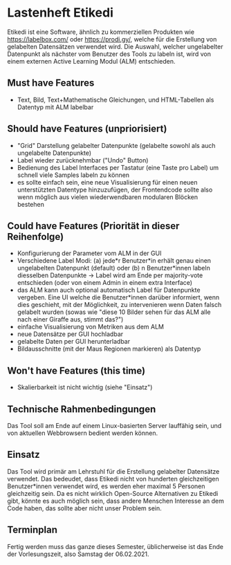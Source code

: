 # Lastenheft Etikedi

Etikedi ist eine Software, ähnlich zu kommerziellen Produkten wie https://labelbox.com/ oder https://prodi.gy/, welche für die Erstellung von gelabelten Datensätzen verwendet wird. Die Auswahl, welcher ungelabelter Datenpunkt als nächster vom Benutzer des Tools zu labeln ist, wird von einem externen Active Learning Modul (ALM) entschieden.

## Must have Features

- Text, Bild, Text+Mathematische Gleichungen, und HTML-Tabellen als Datentyp mit ALM labelbar

## Should have Features (unpriorisiert)

- "Grid" Darstellung gelabelter Datenpunkte (gelabelte sowohl als auch ungelabelte Datenpunkte)
- Label wieder zurücknehmbar ("Undo" Button)
- Bedienung des Label Interfaces per Tastatur (eine Taste pro Label) um schnell viele Samples labeln zu können
- es sollte einfach sein, eine neue Visualisierung für einen neuen unterstützten Datentype hinzuzufügen, der Frontendcode sollte also wenn möglich aus vielen wiederwendbaren modularen Blöcken bestehen

## Could have Features (Priorität in dieser Reihenfolge)

- Konfigurierung der Parameter vom ALM in der GUI
- Verschiedene Label Modi:
  (a) jede\*r Benutzer\*in erhält genau einen ungelabelten Datenpunkt (default) oder
  (b) n Benutzer\*innen labeln diesselben Datenpunkte -> Label wird am Ende per majority-vote entschieden (oder von einem Admin in einem extra Interface)
- das ALM kann auch optional automatisch Label für Datenpunkte vergeben. Eine UI welche die Benutzer\*innen darüber informiert, wenn dies geschieht, mit der Möglichkeit, zu intervenieren wenn Daten falsch gelabelt wurden (sowas wie "diese 10 Bilder sehen für das ALM alle nach einer Giraffe aus, stimmt das?")
- einfache Visualisierung von Metriken aus dem ALM
- neue Datensätze per GUI hochladbar
- gelabelte Daten per GUI herunterladbar
- Bildausschnitte (mit der Maus Regionen markieren) als Datentyp

## Won't have Features (this time)

- Skalierbarkeit ist nicht wichtig (siehe "Einsatz")

## Technische Rahmenbedingungen

Das Tool soll am Ende auf einem Linux-basierten Server lauffähig sein, und von aktuellen Webbrowsern bedient werden können.

## Einsatz

Das Tool wird primär am Lehrstuhl für die Erstellung gelabelter Datensätze verwendet. Das bedeudet, dass Etikedi nicht von hunderten gleichzeitigen Benutzer\*innen verwendet wird, es werden eher maximal 5 Personen gleichzeitig sein.
Da es nicht wirklich Open-Source Alternativen zu Etikedi gibt, könnte es auch möglich sein, dass andere Menschen Interesse an dem Code haben, das sollte aber nicht unser Problem sein.

## Terminplan

Fertig werden muss das ganze dieses Semester, üblicherweise ist das Ende der Vorlesungszeit, also Samstag der 06.02.2021.
